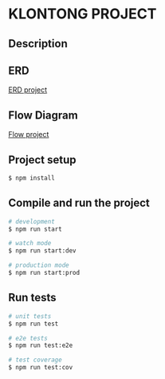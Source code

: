 # KLONTONG PROJECT

## Description

## ERD

<a href="https://whimsical.com/klontong-MRfZsd6nHCMvdDtjsvWT2">ERD project</a>

## Flow Diagram

<a href="https://whimsical.com/flow-klontong-286jNFdqpjnc9qjphf9ykx">Flow project</a>


## Project setup

```bash
$ npm install
```

## Compile and run the project

```bash
# development
$ npm run start

# watch mode
$ npm run start:dev

# production mode
$ npm run start:prod
```

## Run tests

```bash
# unit tests
$ npm run test

# e2e tests
$ npm run test:e2e

# test coverage
$ npm run test:cov
```